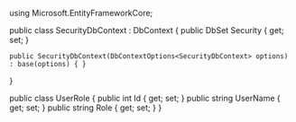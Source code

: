 using Microsoft.EntityFrameworkCore;

public class SecurityDbContext : DbContext
{
    public DbSet<UserRole> Security { get; set; }

    public SecurityDbContext(DbContextOptions<SecurityDbContext> options) : base(options) { }
}

public class UserRole
{
    public int Id { get; set; }
    public string UserName { get; set; }
    public string Role { get; set; }
}

